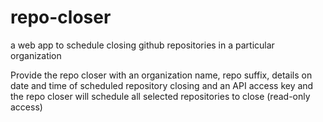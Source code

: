 # repo-closer
a web app to schedule closing github repositories in a particular organization

Provide the repo closer with an organization name, repo suffix, details on date and time of scheduled repository closing and an API access key and the repo closer will schedule all selected repositories to close (read-only access)
